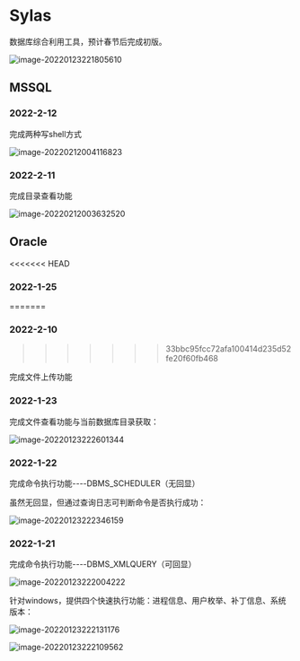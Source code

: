 # Sylas
数据库综合利用工具，预计春节后完成初版。

![image-20220123221805610](https://gitee.com/tboom_is_here/pic/raw/master/2021-10-21/20220123221805.png)

## MSSQL

### 2022-2-12

完成两种写shell方式

![image-20220212004116823](https://gitee.com/tboom_is_here/pic/raw/master/2021-10-21/20220212004116.png)

### 2022-2-11

完成目录查看功能

![image-20220212003632520](https://gitee.com/tboom_is_here/pic/raw/master/2021-10-21/20220212003632.png)

## Oracle

<<<<<<< HEAD
### 2022-1-25
=======
### 2022-2-10
>>>>>>> 33bbc95fcc72afa100414d235d52fe20f60fb468

完成文件上传功能

### 2022-1-23

完成文件查看功能与当前数据库目录获取：

![image-20220123222601344](https://gitee.com/tboom_is_here/pic/raw/master/2021-10-21/20220123222601.png)

### 2022-1-22

完成命令执行功能----DBMS_SCHEDULER（无回显）

虽然无回显，但通过查询日志可判断命令是否执行成功：

![image-20220123222346159](https://gitee.com/tboom_is_here/pic/raw/master/2021-10-21/20220123222346.png)

### 2022-1-21

完成命令执行功能----DBMS_XMLQUERY（可回显）

![image-20220123222004222](https://gitee.com/tboom_is_here/pic/raw/master/2021-10-21/20220123222004.png)

针对windows，提供四个快速执行功能：进程信息、用户枚举、补丁信息、系统版本：

![image-20220123222131176](https://gitee.com/tboom_is_here/pic/raw/master/2021-10-21/20220123222131.png)

![image-20220123222109562](https://gitee.com/tboom_is_here/pic/raw/master/2021-10-21/20220123222109.png)
